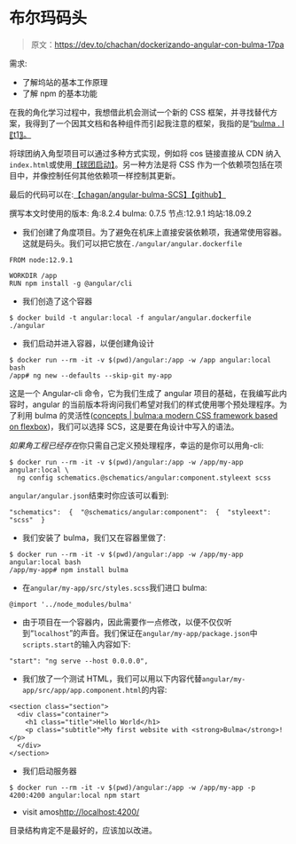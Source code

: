 # 布尔玛码头

> 原文：<https://dev.to/chachan/dockerizando-angular-con-bulma-17pa>

需求:

*   了解坞站的基本工作原理
*   了解 npm 的基本功能

在我的角化学习过程中，我想借此机会测试一个新的 CSS 框架，并寻找替代方案，我得到了一个因其文档和各种组件而引起我注意的框架，我指的是“[bulma . I〖t1〗。](http://bulma.io/)

将球团纳入角型项目可以通过多种方式实现，例如将 cos 链接直接从 CDN 纳入`index.html`或使用[【球团启动】](https://bulma.io/bulma-start/)。另一种方法是将 CSS 作为一个依赖项包括在项目中，并像控制任何其他依赖项一样控制其更新。

最后的代码可以在:[【chagan/angular-bulma-SCS】【github】](https://github.com/chachan/angular-bulma-scss)

撰写本文时使用的版本:
角:8.2.4
bulma: 0.7.5
节点:12.9.1
坞站:18.09.2

*   我们创建了角度项目。为了避免在机床上直接安装依赖项，我通常使用容器。这就是码头。我们可以把它放在`./angular/angular.dockerfile`

```
FROM node:12.9.1

WORKDIR /app
RUN npm install -g @angular/cli 
```

*   我们创造了这个容器

```
$ docker build -t angular:local -f angular/angular.dockerfile ./angular 
```

*   我们启动并进入容器，以便创建角设计

```
$ docker run --rm -it -v $(pwd)/angular:/app -w /app angular:local bash
/app# ng new --defaults --skip-git my-app 
```

这是一个 Angular-cli 命令，它为我们生成了 angular 项目的基础，在我编写此内容时，angular 的当前版本将询问我们希望对我们的样式使用哪个预处理程序。为了利用 bulma 的灵活性([concepts | bulma:a modern CSS framework based on flexbox](https://bulma.io/documentation/customize/concepts/))，我们可以选择 SCS，这是要在角设计中写入的语法。

*如果角工程已经存在*你只需自己定义预处理程序，幸运的是你可以用角-cli:

```
$ docker run --rm -it -v $(pwd)/angular:/app -w /app/my-app angular:local \
  ng config schematics.@schematics/angular:component.styleext scss 
```

`angular/angular.json`结束时你应该可以看到:

```
"schematics":  {  "@schematics/angular:component":  {  "styleext":  "scss"  } 
```

*   我们安装了 bulma，我们又在容器里做了:

```
$ docker run --rm -it -v $(pwd)/angular:/app -w /app/my-app angular:local bash
/app/my-app# npm install bulma 
```

*   在`angular/my-app/src/styles.scss`我们进口 bulma:

```
@import '../node_modules/bulma' 
```

*   由于项目在一个容器内，因此需要作一点修改，以便不仅仅听到“`localhost`”的声音。我们保证在`angular/my-app/package.json`中`scripts.start`的输入内容如下:

```
"start": "ng serve --host 0.0.0.0", 
```

*   我们放了一个测试 HTML，我们可以用以下内容代替`angular/my-app/src/app/app.component.html`的内容:

```
<section class="section">
  <div class="container">
    <h1 class="title">Hello World</h1>
    <p class="subtitle">My first website with <strong>Bulma</strong>!</p>
  </div>
</section> 
```

*   我们启动服务器

```
$ docker run --rm -it -v $(pwd)/angular:/app -w /app/my-app -p 4200:4200 angular:local npm start 
```

*   visit amos[http://localhost:4200/](http://localhost:4200/)

目录结构肯定不是最好的，应该加以改进。